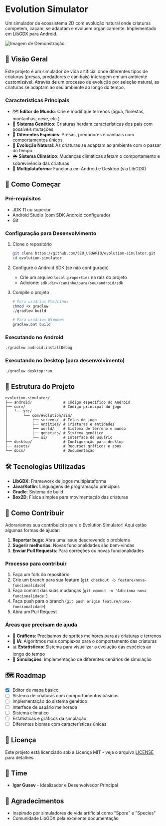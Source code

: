 # Evolution Simulator

Um simulador de ecossistema 2D com evolução natural onde criaturas competem, caçam, se adaptam e evoluem organicamente. Implementado em LibGDX para Android.

![Imagem de Demonstração](docs/images/preview.png)

## 🌟 Visão Geral

Este projeto é um simulador de vida artificial onde diferentes tipos de criaturas (presas, predadores e canibais) interagem em um ambiente customizável. Através de um processo de evolução por seleção natural, as criaturas se adaptam ao seu ambiente ao longo do tempo.

### Características Principais

- 🗺️ **Editor de Mundo**: Crie e modifique terrenos (água, florestas, montanhas, neve, etc.)
- 🧬 **Sistema Genético**: Criaturas herdam características dos pais com possíveis mutações
- 🦊 **Diferentes Espécies**: Presas, predadores e canibais com comportamentos únicos
- 🌱 **Evolução Natural**: As criaturas se adaptam ao ambiente com o passar do tempo
- 🌦️ **Sistema Climático**: Mudanças climáticas afetam o comportamento e sobrevivência das criaturas
- 📱 **Multiplataforma**: Funciona em Android e Desktop (via LibGDX)

## 🚀 Como Começar

### Pré-requisitos

- JDK 11 ou superior
- Android Studio (com SDK Android configurado)
- Git

### Configuração para Desenvolvimento

1. Clone o repositório
   ```bash
   git clone https://github.com/SEU_USUARIO/evolution-simulator.git
   cd evolution-simulator
   ```

2. Configure o Android SDK (se não configurado)
   - Crie um arquivo `local.properties` na raiz do projeto
   - Adicione: `sdk.dir=/caminho/para/seu/android/sdk`

3. Compile o projeto
   ```bash
   # Para usuários Mac/Linux
   chmod +x gradlew
   ./gradlew build
   
   # Para usuários Windows
   gradlew.bat build
   ```

### Executando no Android

```bash
./gradlew android:installDebug
```

### Executando no Desktop (para desenvolvimento)

```bash
./gradlew desktop:run
```

## 🧩 Estrutura do Projeto

```
evolution-simulator/
├── android/              # Código específico do Android
├── core/                 # Código principal do jogo
│   └── src/
│       └── com/evolution/sim/
│           ├── screens/  # Telas do jogo
│           ├── entities/ # Criaturas e entidades
│           ├── world/    # Sistema de terreno e mundo
│           ├── genetics/ # Sistema genético
│           └── ui/       # Interface de usuário
├── desktop/              # Configuração para desktop
├── assets/               # Recursos gráficos e sons
└── docs/                 # Documentação
```

## 🛠️ Tecnologias Utilizadas

- **LibGDX**: Framework de jogos multiplataforma
- **Java/Kotlin**: Linguagens de programação principais
- **Gradle**: Sistema de build
- **Box2D**: Física simples para movimentação das criaturas

## 🤝 Como Contribuir

Adoraríamos sua contribuição para o Evolution Simulator! Aqui estão algumas formas de ajudar:

1. **Reportar bugs**: Abra uma issue descrevendo o problema
2. **Sugerir melhorias**: Novas funcionalidades são bem-vindas
3. **Enviar Pull Requests**: Para correções ou novas funcionalidades

### Processo para contribuir

1. Faça um fork do repositório
2. Crie um branch para sua feature (`git checkout -b feature/nova-funcionalidade`)
3. Faça commit das suas mudanças (`git commit -m 'Adiciona nova funcionalidade'`)
4. Faça push para o branch (`git push origin feature/nova-funcionalidade`)
5. Abra um Pull Request

### Áreas que precisam de ajuda

- 🎨 **Gráficos**: Precisamos de sprites melhores para as criaturas e terrenos
- 🧠 **IA**: Algoritmos mais complexos para o comportamento das criaturas
- 📊 **Estatísticas**: Sistema para visualizar a evolução das espécies ao longo do tempo
- 🧪 **Simulações**: Implementação de diferentes cenários de simulação

## 🗺️ Roadmap

- [x] Editor de mapa básico
- [ ] Sistema de criaturas com comportamentos básicos
- [ ] Implementação do sistema genético
- [ ] Interface de usuário melhorada
- [ ] Sistema climático
- [ ] Estatísticas e gráficos da simulação
- [ ] Diferentes biomas com características únicas

## 📜 Licença

Este projeto está licenciado sob a Licença MIT - veja o arquivo [LICENSE](LICENSE) para detalhes.

## 👥 Time

- **Igor Gusev** - Idealizador e Desenvolvedor Principal

## 🙏 Agradecimentos

- Inspirado por simuladores de vida artificial como "Spore" e "Species"
- Comunidade LibGDX pela excelente documentação
